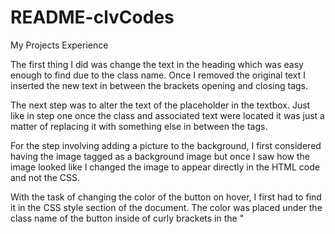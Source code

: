 # README-clvCodes

My Projects Experience

The first thing I did was change the text in the heading which was easy enough to find due to the class name. Once I removed the original text I inserted the new text in between the brackets opening and closing tags.

The next step was to alter the text of the placeholder in the textbox. Just like in step one once the class and associated text were located it was just a matter of replacing it with something else in between the tags.

For the step involving adding a picture to the background, I first considered having the image tagged as a background image but once I saw how the image looked like I changed the image to appear directly in the HTML code and not the CSS.

With the task of changing the color of the button on hover, I first had to find it in the CSS style section of the document. The color was placed under the class name of the button inside of curly brackets in the "<style>" section inside the "<head>" section. To change the color all that was need to do was remove the text from between the colon and the semi-colon and replace it with another color name.

Changing the font style in the body involved looking for the body class in the CSS, and then adding the code "font-family: sans-serif;"

Steps six and seven both involved making a link that when clicked would take you to another page. The a href ="" tag is used in this instance. You can copy and paste the link of the site you wish to go to within the parenthesis. 

When asked to change the border radius all that was needed was to go to the CSS style section and find the class of the button. Since it already had a border set for it all that was needed was to add the border-radius property and set it to in this case 20px.  

The Alert box was a bit tricky. I had to really look hard at the code to know where to insert the alert box. After finding some helpful tips online on proper javascript coding I was successful in adding the alert box message to my page.
